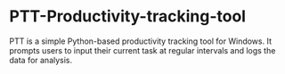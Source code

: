 # PTT-Productivity-tracking-tool
PTT is a simple Python-based productivity tracking tool for Windows. It prompts users to input their current task at regular intervals and logs the data for analysis.
